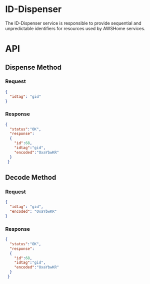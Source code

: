 # ID-Dispenser #

The ID-Dispenser service is responsible to provide sequential and unpredictable identifiers for resources used by AWSHome services.

# API #

## Dispense Method ##

### Request ###

````JSON
{
  "idtag": "gid" 
}
````

### Response ###

````JSON
{
  "status":"OK",
  "response": 
  {
    "id":68,
    "idtag":"gid",
    "encoded":"OxaYbwKR"
  }
 }
````

## Decode Method ##

### Request ###

````JSON
{
  "idtag": "gid",
  "encoded": "OxaYbwKR"
}
````

### Response ###

````JSON
{
  "status":"OK",
  "response": 
  {
    "id":68,
    "idtag":"gid",
    "encoded":"OxaYbwKR"
  }
 }
````
